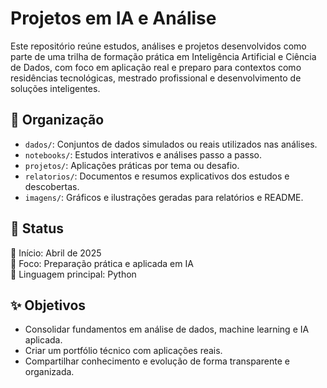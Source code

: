 # Projetos em IA e Análise

Este repositório reúne estudos, análises e projetos desenvolvidos como parte de uma trilha de formação prática em Inteligência Artificial e Ciência de Dados, com foco em aplicação real e preparo para contextos como residências tecnológicas, mestrado profissional e desenvolvimento de soluções inteligentes.

## 📂 Organização

- `dados/`: Conjuntos de dados simulados ou reais utilizados nas análises.
- `notebooks/`: Estudos interativos e análises passo a passo.
- `projetos/`: Aplicações práticas por tema ou desafio.
- `relatorios/`: Documentos e resumos explicativos dos estudos e descobertas.
- `imagens/`: Gráficos e ilustrações geradas para relatórios e README.

## 📌 Status
📅 Início: Abril de 2025  
🎯 Foco: Preparação prática e aplicada em IA  
📘 Linguagem principal: Python

## ✨ Objetivos
- Consolidar fundamentos em análise de dados, machine learning e IA aplicada.
- Criar um portfólio técnico com aplicações reais.
- Compartilhar conhecimento e evolução de forma transparente e organizada.
